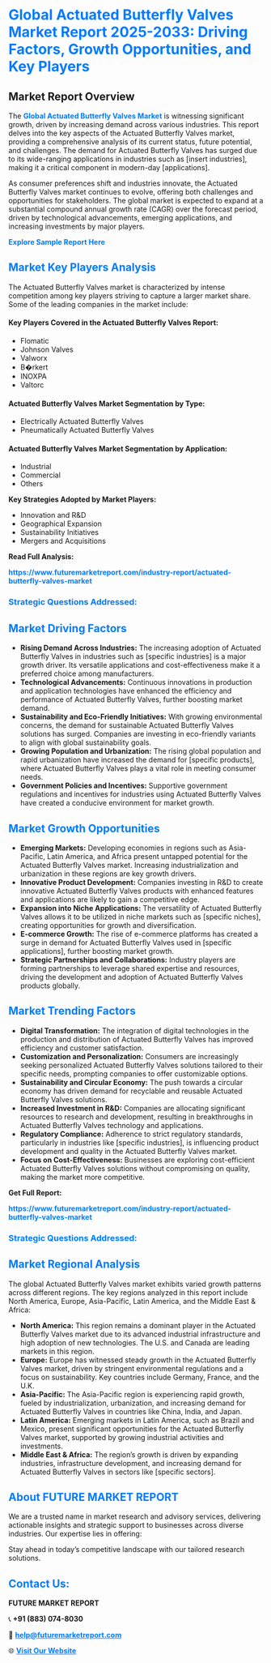 <h1 style="color: #007BFF;">Global Actuated Butterfly Valves Market Report 2025-2033: Driving Factors, Growth Opportunities, and Key Players</h1>

<section id="overview">
<h2>Market Report Overview</h2>
<p>The <a href="https://www.futuremarketreport.com/industry-report/actuated-butterfly-valves-market" style="color: #007BFF; text-decoration: none;"><strong>Global Actuated Butterfly Valves Market</strong></a> is witnessing significant growth, driven by increasing demand across various industries. This report delves into the key aspects of the Actuated Butterfly Valves market, providing a comprehensive analysis of its current status, future potential, and challenges. The demand for Actuated Butterfly Valves has surged due to its wide-ranging applications in industries such as [insert industries], making it a critical component in modern-day [applications].</p>
<p>As consumer preferences shift and industries innovate, the Actuated Butterfly Valves market continues to evolve, offering both challenges and opportunities for stakeholders. The global market is expected to expand at a substantial compound annual growth rate (CAGR) over the forecast period, driven by technological advancements, emerging applications, and increasing investments by major players.</p>
</section>

<section id="overview">
<p><a href="https://www.futuremarketreport.com/request-sample/reportId=29241" style="color: #007BFF; text-decoration: none;"><strong>Explore Sample Report Here</strong></a></p>
</section>

<section id="key-players">
<h2 style="color: #007BFF;">Market Key Players Analysis</h2>
<p>The Actuated Butterfly Valves market is characterized by intense competition among key players striving to capture a larger market share. Some of the leading companies in the market include:</p>
<h4>Key Players Covered in the Actuated Butterfly Valves Report:</h4>
<ul><li>Flomatic</li><li>Johnson Valves</li><li>Valworx</li><li>B�rkert</li><li>INOXPA</li><li>Valtorc</li></ul>
<h4>Actuated Butterfly Valves Market Segmentation by Type:</h4>
<ul><li>Electrically Actuated Butterfly Valves</li><li>Pneumatically Actuated Butterfly Valves</li></ul>

<h4>Actuated Butterfly Valves Market Segmentation by Application:</h4>
<ul><li>Industrial</li><li>Commercial</li><li>Others</li></ul>
<p><strong>Key Strategies Adopted by Market Players:</strong></p>
<ul>
<li>Innovation and R&D</li>
<li>Geographical Expansion</li>
<li>Sustainability Initiatives</li>
<li>Mergers and Acquisitions</li>
</ul>
</section>

<section>
<p><strong>Read Full Analysis: </strong></p><a href="https://www.futuremarketreport.com/industry-report/actuated-butterfly-valves-market" style="color: #007BFF; text-decoration: none;"><strong>https://www.futuremarketreport.com/industry-report/actuated-butterfly-valves-market</strong></a>
<h3 style="color: #007BFF;">Strategic Questions Addressed:</h3>
</section>

<section id="driving-factors">
<h2 style="color: #007BFF;">Market Driving Factors</h2>
<ul>
<li><strong>Rising Demand Across Industries:</strong> The increasing adoption of Actuated Butterfly Valves in industries such as [specific industries] is a major growth driver. Its versatile applications and cost-effectiveness make it a preferred choice among manufacturers.</li>
<li><strong>Technological Advancements:</strong> Continuous innovations in production and application technologies have enhanced the efficiency and performance of Actuated Butterfly Valves, further boosting market demand.</li>
<li><strong>Sustainability and Eco-Friendly Initiatives:</strong> With growing environmental concerns, the demand for sustainable Actuated Butterfly Valves solutions has surged. Companies are investing in eco-friendly variants to align with global sustainability goals.</li>
<li><strong>Growing Population and Urbanization:</strong> The rising global population and rapid urbanization have increased the demand for [specific products], where Actuated Butterfly Valves plays a vital role in meeting consumer needs.</li>
<li><strong>Government Policies and Incentives:</strong> Supportive government regulations and incentives for industries using Actuated Butterfly Valves have created a conducive environment for market growth.</li>
</ul>
</section>

<section id="growth-opportunities">
<h2 style="color: #007BFF;">Market Growth Opportunities</h2>
<ul>
<li><strong>Emerging Markets:</strong> Developing economies in regions such as Asia-Pacific, Latin America, and Africa present untapped potential for the Actuated Butterfly Valves market. Increasing industrialization and urbanization in these regions are key growth drivers.</li>
<li><strong>Innovative Product Development:</strong> Companies investing in R&D to create innovative Actuated Butterfly Valves products with enhanced features and applications are likely to gain a competitive edge.</li>
<li><strong>Expansion into Niche Applications:</strong> The versatility of Actuated Butterfly Valves allows it to be utilized in niche markets such as [specific niches], creating opportunities for growth and diversification.</li>
<li><strong>E-commerce Growth:</strong> The rise of e-commerce platforms has created a surge in demand for Actuated Butterfly Valves used in [specific applications], further boosting market growth.</li>
<li><strong>Strategic Partnerships and Collaborations:</strong> Industry players are forming partnerships to leverage shared expertise and resources, driving the development and adoption of Actuated Butterfly Valves products globally.</li>
</ul>
</section>

<section id="trending-factors">
<h2 style="color: #007BFF;">Market Trending Factors</h2>
<ul>
<li><strong>Digital Transformation:</strong> The integration of digital technologies in the production and distribution of Actuated Butterfly Valves has improved efficiency and customer satisfaction.</li>
<li><strong>Customization and Personalization:</strong> Consumers are increasingly seeking personalized Actuated Butterfly Valves solutions tailored to their specific needs, prompting companies to offer customizable options.</li>
<li><strong>Sustainability and Circular Economy:</strong> The push towards a circular economy has driven demand for recyclable and reusable Actuated Butterfly Valves solutions.</li>
<li><strong>Increased Investment in R&D:</strong> Companies are allocating significant resources to research and development, resulting in breakthroughs in Actuated Butterfly Valves technology and applications.</li>
<li><strong>Regulatory Compliance:</strong> Adherence to strict regulatory standards, particularly in industries like [specific industries], is influencing product development and quality in the Actuated Butterfly Valves market.</li>
<li><strong>Focus on Cost-Effectiveness:</strong> Businesses are exploring cost-efficient Actuated Butterfly Valves solutions without compromising on quality, making the market more competitive.</li>
</ul>
</section>

<section>
<p><strong>Get Full Report: </strong></p><a href="https://www.futuremarketreport.com/industry-report/actuated-butterfly-valves-market" style="color: #007BFF; text-decoration: none;"><strong>https://www.futuremarketreport.com/industry-report/actuated-butterfly-valves-market</strong></a>
<h3 style="color: #007BFF;">Strategic Questions Addressed:</h3>
</section>


<section id="regional-analysis">
<h2 style="color: #007BFF;">Market Regional Analysis</h2>
<p>The global Actuated Butterfly Valves market exhibits varied growth patterns across different regions. The key regions analyzed in this report include North America, Europe, Asia-Pacific, Latin America, and the Middle East & Africa:</p>
<ul>
<li><strong>North America:</strong> This region remains a dominant player in the Actuated Butterfly Valves market due to its advanced industrial infrastructure and high adoption of new technologies. The U.S. and Canada are leading markets in this region.</li>
<li><strong>Europe:</strong> Europe has witnessed steady growth in the Actuated Butterfly Valves market, driven by stringent environmental regulations and a focus on sustainability. Key countries include Germany, France, and the U.K.</li>
<li><strong>Asia-Pacific:</strong> The Asia-Pacific region is experiencing rapid growth, fueled by industrialization, urbanization, and increasing demand for Actuated Butterfly Valves in countries like China, India, and Japan.</li>
<li><strong>Latin America:</strong> Emerging markets in Latin America, such as Brazil and Mexico, present significant opportunities for the Actuated Butterfly Valves market, supported by growing industrial activities and investments.</li>
<li><strong>Middle East & Africa:</strong> The region’s growth is driven by expanding industries, infrastructure development, and increasing demand for Actuated Butterfly Valves in sectors like [specific sectors].</li>
</ul>
</section>

<footer>
<h2 style="color: #007BFF;">About FUTURE MARKET REPORT</h2>
<p>We are a trusted name in market research and advisory services, delivering actionable insights and strategic support to businesses across diverse industries. Our expertise lies in offering:</p>

<p>Stay ahead in today’s competitive landscape with our tailored research solutions.</p>

<h2 style="color: #007BFF;">Contact Us:</h2>
<p><strong>FUTURE MARKET REPORT</strong></p>
<p>📞 <strong>+91 (883) 074-8030</strong></p>
<p>📧 <strong><a href="mailto:help@futuremarketreport.com" style="color: #007BFF;">help@futuremarketreport.com</a></strong></p>
<p>🌐 <strong><a href="https://www.futuremarketreport.com/" style="color: #007BFF;">Visit Our Website</a></strong></p>
</footer>